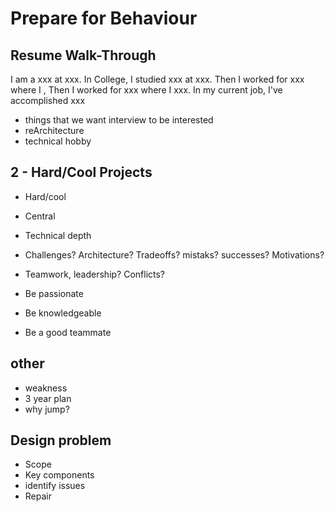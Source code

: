 # Prepare for Behaviour

## Resume Walk-Through

I am a xxx at xxx. In College, I studied xxx at xxx. Then I worked for xxx where I , Then I worked for xxx where I xxx. In my current job, I've accomplished xxx

- things that we want interview to be interested
- reArchitecture
- technical hobby

## 2 - Hard/Cool Projects

- Hard/cool
- Central
- Technical depth

- Challenges? Architecture? Tradeoffs? mistaks? successes? Motivations?
- Teamwork, leadership? Conflicts?

- Be passionate
- Be knowledgeable
- Be a good teammate

## other

- weakness
- 3 year plan
- why jump?

## Design problem

- Scope
- Key components
- identify issues
- Repair
